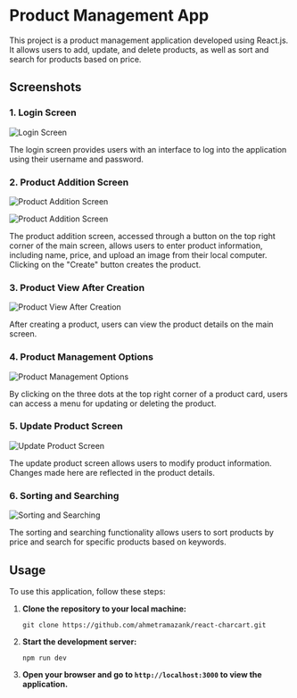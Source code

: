 # Product Management App

This project is a product management application developed using React.js. It allows users to add, update, and delete products, as well as sort and search for products based on price.

## Screenshots

### 1. Login Screen
![Login Screen](https://github.com/ahmetramazank/react-charcart/assets/109250080/c75b9fa8-0d6e-4760-b40a-3316a1dd0c02)


The login screen provides users with an interface to log into the application using their username and password.

### 2. Product Addition Screen
![Product Addition Screen](https://github.com/ahmetramazank/react-charcart/assets/109250080/7ec771e8-de17-45fc-8556-0d5c6eca784b)

![Product Addition Screen](https://github.com/ahmetramazank/react-charcart/assets/109250080/e47bcb4a-8fba-4799-8663-a931773895ab)


The product addition screen, accessed through a button on the top right corner of the main screen, allows users to enter product information, including name, price, and upload an image from their local computer. Clicking on the "Create" button creates the product.

### 3. Product View After Creation
![Product View After Creation](https://github.com/ahmetramazank/react-charcart/assets/109250080/e4d6223d-6f7a-4713-892f-5807df790430)


After creating a product, users can view the product details on the main screen.

### 4. Product Management Options
![Product Management Options](https://github.com/ahmetramazank/react-charcart/assets/109250080/022875af-dd03-4a37-b658-47bbae1e25e8)


By clicking on the three dots at the top right corner of a product card, users can access a menu for updating or deleting the product.

### 5. Update Product Screen
![Update Product Screen](https://github.com/ahmetramazank/react-charcart/assets/109250080/0697d538-1664-4e7d-8233-e3f32b97b69a)


The update product screen allows users to modify product information. Changes made here are reflected in the product details.

### 6. Sorting and Searching
![Sorting and Searching](https://github.com/ahmetramazank/react-charcart/assets/109250080/d7e70212-ad58-410c-be86-3aca18f3c590)


The sorting and searching functionality allows users to sort products by price and search for specific products based on keywords.

## Usage

To use this application, follow these steps:

1. **Clone the repository to your local machine:**
   ```
   git clone https://github.com/ahmetramazank/react-charcart.git
   ```

2. **Start the development server:**
   ```
   npm run dev
   ```

3. **Open your browser and go to `http://localhost:3000` to view the application.**

